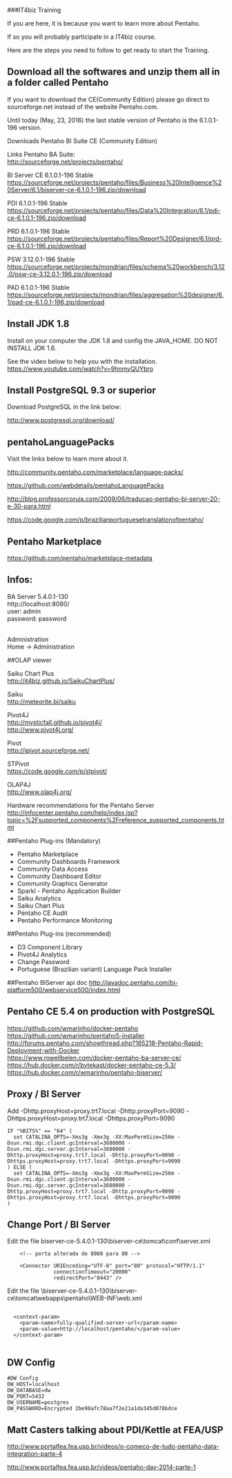 ###IT4biz Training

If you are here, it is because you want to learn more about Pentaho.

If so you will probably participate in a IT4biz course.

Here are the steps you need to follow to get ready to start the Training.

## Download all the softwares and unzip them all in a folder called Pentaho

If you want to download the CE(Community Edition) please go direct to sourceforge.net instead of the website Pentaho.com.

Until today (May, 23, 2016) the last stable version of Pentaho is the 6.1.0.1-196 version.

Downloads Pentaho BI Suite CE (Community Edition)<BR>

Links Pentaho BA Suite:<BR>
http://sourceforge.net/projects/pentaho/<BR>

BI Server CE 6.1.0.1-196 Stable<BR>
https://sourceforge.net/projects/pentaho/files/Business%20Intelligence%20Server/6.1/biserver-ce-6.1.0.1-196.zip/download<BR>

PDI 6.1.0.1-196 Stable<BR>
https://sourceforge.net/projects/pentaho/files/Data%20Integration/6.1/pdi-ce-6.1.0.1-196.zip/download<BR>

PRD 6.1.0.1-196 Stable<BR>
https://sourceforge.net/projects/pentaho/files/Report%20Designer/6.1/prd-ce-6.1.0.1-196.zip/download<BR>

PSW 3.12.0.1-196 Stable<BR>
https://sourceforge.net/projects/mondrian/files/schema%20workbench/3.12.0/psw-ce-3.12.0.1-196.zip/download<BR>

PAD 6.1.0.1-196 Stable<BR>
https://sourceforge.net/projects/mondrian/files/aggregation%20designer/6.1/pad-ce-6.1.0.1-196.zip/download<BR>

## Install JDK 1.8

Install on your computer the JDK 1.8 and config the JAVA_HOME.
DO NOT INSTALL JDK 1.6.

See the video below to help you with the installation.<BR>
https://www.youtube.com/watch?v=9hnmyQUYbro

## Install PostgreSQL 9.3 or superior

Download PostgreSQL in the link below:<BR>

http://www.postgresql.org/download/<BR>

## pentahoLanguagePacks

Visit the links below to learn more about it.<BR>

http://community.pentaho.com/marketplace/language-packs/<BR>

https://github.com/webdetails/pentahoLanguagePacks<BR>

http://blog.professorcoruja.com/2009/06/traducao-pentaho-bi-server-20-e-30-para.html<BR>

https://code.google.com/p/brazilianportuguesetranslationofpentaho/<BR>

## Pentaho Marketplace

https://github.com/pentaho/marketplace-metadata<BR>

## Infos:

BA Server 5.4.0.1-130<BR>
http://localhost:8080/<BR>
user: admin<BR>
password: password<BR><BR>

Administration<BR>
Home -> Administration<BR>

##OLAP viewer

Saiku Chart Plus<BR>
http://it4biz.github.io/SaikuChartPlus/<BR>

Saiku<BR>
http://meteorite.bi/saiku<BR>

Pivot4J<BR>
http://mysticfall.github.io/pivot4j/<BR>
http://www.pivot4j.org/<BR>

Pivot<BR>
http://jpivot.sourceforge.net/<BR>

STPivot<BR>
https://code.google.com/p/stpivot/<BR>

OLAP4J<BR>
http://www.olap4j.org/<BR>

Hardware recommendations for the Pentaho Server<BR>
http://infocenter.pentaho.com/help/index.jsp?topic=%2Fsupported_components%2Freference_supported_components.html

##Pentaho Plug-ins (Mandatory)
* Pentaho Marketplace
* Community Dashboards Framework
* Community Data Access
* Community Dashboard Editor
* Community Graphics Generator
* Sparkl - Pentaho Application Builder
* Saiku Analytics
* Saiku Chart Plus
* Pentaho CE Audit
* Pentaho Performance Monitoring

##Pentaho Plug-ins (recommended)
* D3 Component Library
* Pivot4J Analytics
* Change Password
* Portuguese (Brazilian variant) Language Pack Installer

##Pentaho BIServer api doc
http://javadoc.pentaho.com/bi-platform500/webservice500/index.html

## Pentaho CE 5.4 on production with PostgreSQL

https://github.com/wmarinho/docker-pentaho<BR>
https://github.com/wmarinho/pentaho5-installer<BR>
http://forums.pentaho.com/showthread.php?165218-Pentaho-Rapid-Deployment-with-Docker<BR>
https://www.rowellbelen.com/docker-pentaho-ba-server-ce/<BR>
https://hub.docker.com/r/bytekast/docker-pentaho-ce-5.3/<BR>
https://hub.docker.com/r/wmarinho/pentaho-biserver/<BR>

## Proxy / BI Server

Add -Dhttp.proxyHost=proxy.trt7.local -Dhttp.proxyPort=9090 -Dhttps.proxyHost=proxy.trt7.local -Dhttps.proxyPort=9090

```
IF "%BITS%" == "64" (
  set CATALINA_OPTS=-Xms3g -Xmx3g -XX:MaxPermSize=256m -Dsun.rmi.dgc.client.gcInterval=3600000 -Dsun.rmi.dgc.server.gcInterval=3600000 -Dhttp.proxyHost=proxy.trt7.local -Dhttp.proxyPort=9090 -Dhttps.proxyHost=proxy.trt7.local -Dhttps.proxyPort=9090
) ELSE (
  set CATALINA_OPTS=-Xms3g -Xmx3g -XX:MaxPermSize=256m -Dsun.rmi.dgc.client.gcInterval=3600000 -Dsun.rmi.dgc.server.gcInterval=3600000 -Dhttp.proxyHost=proxy.trt7.local -Dhttp.proxyPort=9090 -Dhttps.proxyHost=proxy.trt7.local -Dhttps.proxyPort=9090
)

```

## Change Port / BI Server

Edit the file biserver-ce-5.4.0.1-130\biserver-ce\tomcat\conf\server.xml


```
	<!-- porta alterada de 8080 para 80 -->
	
    <Connector URIEncoding="UTF-8" port="80" protocol="HTTP/1.1" 
               connectionTimeout="20000" 
               redirectPort="8443" />

```

Edit the file \biserver-ce-5.4.0.1-130\biserver-ce\tomcat\webapps\pentaho\WEB-INF\web.xml


```

  <context-param>
    <param-name>fully-qualified-server-url</param-name>
    <param-value>http://localhost/pentaho/</param-value>
  </context-param>
  

```

## DW Config 


```
#DW Config
DW_HOST=localhost
DW_DATABASE=dw
DW_PORT=5432
DW_USERNAME=postgres
DW_PASSWORD=Encrypted 2be98afc78aa7f2e21a1da345d078bdce

```
## Matt Casters talking about PDI/Kettle at FEA/USP
http://www.portalfea.fea.usp.br/videos/o-comeco-de-tudo-pentaho-data-integration-parte-4

http://www.portalfea.fea.usp.br/videos/pentaho-day-2014-parte-1
